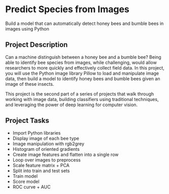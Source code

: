 # Predict Species from Images
Build a model that can automatically detect honey bees and bumble bees in images using Python

## Project Description
Can a machine distinguish between a honey bee and a bumble bee? Being able to identify bee species from images, while challenging, would allow researchers to more quickly and effectively collect field data. In this project, you will use the Python image library Pillow to load and manipulate image data, then build a model to identify honey bees and bumble bees given an image of these insects.

This project is the second part of a series of projects that walk through working with image data, building classifiers using traditional techniques, and leveraging the power of deep learning for computer vision.

## Project Tasks
- Import Python libraries
- Display image of each bee type
- Image manipulation with rgb2grey
- Histogram of oriented gradients
- Create image features and flatten into a single row
- Loop over images to preprocess
- Scale feature matrix + PCA
- Split into train and test sets
- Train model
- Score model
- ROC curve + AUC